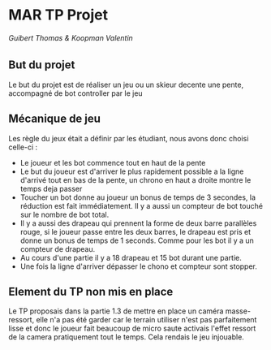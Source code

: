 # MAR TP Projet
###### Guibert Thomas & Koopman Valentin
## But du projet
Le but du projet est de réaliser un jeu ou un skieur decente une pente, accompagné de bot controller par le jeu
## Mécanique de jeu
Les règle du jeux était a définir par les étudiant, nous avons donc choisi celle-ci :
- Le joueur et les bot commence tout en haut de la pente
- Le but du joueur est d'arriver le plus rapidement possible a la ligne d'arrivé tout en bas de la pente, un chrono en haut a droite montre le temps deja passer
- Toucher un bot donne au joueur un bonus de temps de 3 secondes, la réduction est fait immédiatement. Il y a aussi un compteur de bot touché sur le nombre de bot total.
- Il y a aussi des drapeau qui prennent la forme de deux barre parallèles rouge, si le joueur passe entre les deux barres, le drapeau est pris et donne un bonus de temps de 1 seconds. Comme pour les bot il y a un compteur de drapeau.
- Au cours d'une partie il y a 18 drapeau et 15 bot durant une partie.
- Une fois la ligne d'arriver dépasser le chono et compteur sont stopper.
## Element du TP non mis en place
Le TP proposais dans la partie 1.3 de mettre en place un caméra masse-ressort, elle n'a pas été garder car le terrain utiliser n'est pas parfaitement lisse et donc le joueur fait beaucoup de micro saute activais l'effet ressort de la camera pratiquement tout le temps. Cela rendais le jeu injouable.
